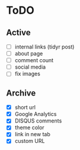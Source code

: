 # ToDO

## Active

- [ ] internal links (tidyr post)
- [ ] about page
- [ ] comment count
- [ ] social media
- [ ] fix images

## Archive

- [x] short url
- [x] Google Analytics
- [x] DISQUS comments
- [x] theme color
- [x] link in new tab
- [x] custom URL
